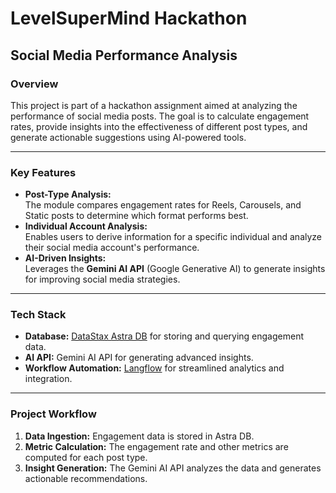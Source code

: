# **LevelSuperMind Hackathon**

## **Social Media Performance Analysis**

### **Overview**  
This project is part of a hackathon assignment aimed at analyzing the performance of social media posts. The goal is to calculate engagement rates, provide insights into the effectiveness of different post types, and generate actionable suggestions using AI-powered tools.

---

### **Key Features**  

- **Post-Type Analysis:**  
  The module compares engagement rates for Reels, Carousels, and Static posts to determine which format performs best.
- **Individual Account Analysis:**  
  Enables users to derive information for a specific individual and analyze their social media account's performance.
- **AI-Driven Insights:**  
  Leverages the **Gemini AI API** (Google Generative AI) to generate insights for improving social media strategies.

---

### **Tech Stack**  
- **Database:** [DataStax Astra DB](https://www.datastax.com/) for storing and querying engagement data.
- **AI API:** Gemini AI API for generating advanced insights.
- **Workflow Automation:** [Langflow](https://github.com/logspace-ai/langflow) for streamlined analytics and integration.

---

### **Project Workflow**  
1. **Data Ingestion:** Engagement data is stored in Astra DB.  
2. **Metric Calculation:** The engagement rate and other metrics are computed for each post type.  
3. **Insight Generation:** The Gemini AI API analyzes the data and generates actionable recommendations.
